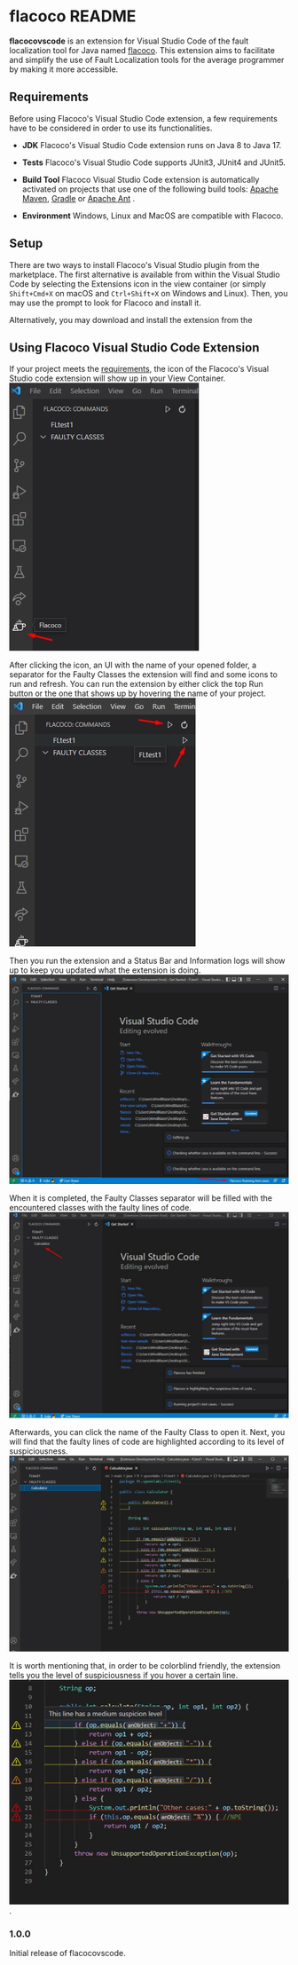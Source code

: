 # flacoco README

**flacocovscode** is an extension for Visual Studio Code of the fault localization tool for Java named [flacoco](https://github.com/SpoonLabs/flacoco). This extension aims to facilitate and simplify the use of Fault Localization tools for the average programmer by making it more accessible.

## Requirements

Before using Flacoco's Visual Studio Code extension, a few requirements have to
be considered in order to use its functionalities.

- **JDK**  Flacoco's Visual Studio Code extension runs on Java 8 to Java 17.
  
- **Tests** Flacoco's Visual Studio Code supports JUnit3, JUnit4 and JUnit5.

- **Build Tool**  Flacoco Visual Studio Code extension is
  automatically activated on projects that use one of the following build tools:
  [Apache Maven](https://maven.apache.org), [Gradle](https://gradle.org) or [Apache Ant](https://ant.apache.org) .

- **Environment**  Windows, Linux and MacOS are compatible with Flacoco.

## Setup

There are two ways to install Flacoco's Visual Studio plugin from the marketplace. The first alternative is available from within the Visual
Studio Code by selecting the Extensions icon in the view container (or simply `Shift+Cmd+X` on macOS and `Ctrl+Shift+X` on Windows and Linux).
Then, you may use the prompt to look for Flacoco and install it.

Alternatively, you may download and install the extension from the

## Using Flacoco Visual Studio Code Extension

If your project meets the [requirements](#Requirements), the icon of the Flacoco's Visual Studio code extension will show up in
your View Container. ![Flacoco Icon](resources/images/clickicon.jpg)

After clicking the icon, an UI with the name of your opened folder, a separator for the Faulty Classes the extension will find and some icons
to run and refresh. You can run the extension by either click the top Run button or the one that shows up by hovering the name of your project.
![Flacoco Run](resources/images/run.jpg)

Then you run the extension and a Status Bar and Information logs will show up to keep you updated what the extension is doing.
![Flacoco Status Bar](resources/images/statusbar.jpg)

When it is completed, the Faulty Classes separator will be filled with the encountered classes with the faulty lines of code.
![Flacoco Faulty Classes](resources/images/faultyclasses.jpg)

Afterwards, you can click the name of the Faulty Class to open it. Next, you will find that the faulty lines of code
are highlighted according to its level of suspiciousness. ![Flacoco Highlight](resources/images/highlight.jpg)

It is worth mentioning that, in order to be colorblind friendly, the extension tells you the level of suspiciousness if you hover a certain line.
![Flacoco Colorblind](resources/images/colorblind.jpg).

### 1.0.0

Initial release of flacocovscode.


